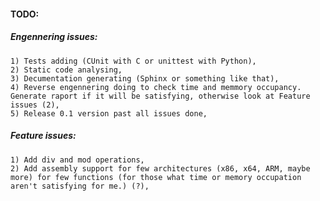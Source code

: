 #### TODO:
##### Engennering issues:
    1) Tests adding (CUnit with C or unittest with Python),
    2) Static code analysing,
    3) Decumentation generating (Sphinx or something like that),
    4) Reverse engennering doing to check time and memmory occupancy. Generate raport if it will be satisfying, otherwise look at Feature issues (2),
    5) Release 0.1 version past all issues done,

##### Feature issues:
    1) Add div and mod operations,
    2) Add assembly support for few architectures (x86, x64, ARM, maybe more) for few functions (for those what time or memory occupation aren't satisfying for me.) (?),
